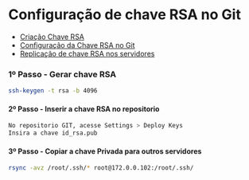 # Configuração de chave RSA no Git

- [Criação Chave RSA](#instalação-nfs-server-no-centos)
- [Configuração da Chave RSA no Git](#primeiro-passo-corrigir-o-horário-do-servidor)
- [Replicação de chave RSA nos servidores](#ajustes-de-so-após-a-instalação)



### 1º Passo - Gerar chave RSA

```bash
ssh-keygen -t rsa -b 4096
```

#### 2º Passo - Inserir a chave RSA no repositorio

```bash
No repositorio GIT, acesse Settings > Deploy Keys
Insira a chave id_rsa.pub
```

#### 3º Passo - Copiar a chave Privada para outros servidores

```bash
rsync -avz /root/.ssh/* root@172.0.0.102:/root/.ssh/
```
